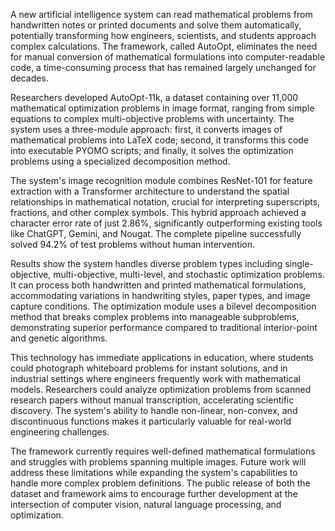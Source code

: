 A new artificial intelligence system can read mathematical problems from handwritten notes or printed documents and solve them automatically, potentially transforming how engineers, scientists, and students approach complex calculations. The framework, called AutoOpt, eliminates the need for manual conversion of mathematical formulations into computer-readable code, a time-consuming process that has remained largely unchanged for decades.

Researchers developed AutoOpt-11k, a dataset containing over 11,000 mathematical optimization problems in image format, ranging from simple equations to complex multi-objective problems with uncertainty. The system uses a three-module approach: first, it converts images of mathematical problems into LaTeX code; second, it transforms this code into executable PYOMO scripts; and finally, it solves the optimization problems using a specialized decomposition method.

The system's image recognition module combines ResNet-101 for feature extraction with a Transformer architecture to understand the spatial relationships in mathematical notation, crucial for interpreting superscripts, fractions, and other complex symbols. This hybrid approach achieved a character error rate of just 2.86%, significantly outperforming existing tools like ChatGPT, Gemini, and Nougat. The complete pipeline successfully solved 94.2% of test problems without human intervention.

Results show the system handles diverse problem types including single-objective, multi-objective, multi-level, and stochastic optimization problems. It can process both handwritten and printed mathematical formulations, accommodating variations in handwriting styles, paper types, and image capture conditions. The optimization module uses a bilevel decomposition method that breaks complex problems into manageable subproblems, demonstrating superior performance compared to traditional interior-point and genetic algorithms.

This technology has immediate applications in education, where students could photograph whiteboard problems for instant solutions, and in industrial settings where engineers frequently work with mathematical models. Researchers could analyze optimization problems from scanned research papers without manual transcription, accelerating scientific discovery. The system's ability to handle non-linear, non-convex, and discontinuous functions makes it particularly valuable for real-world engineering challenges.

The framework currently requires well-defined mathematical formulations and struggles with problems spanning multiple images. Future work will address these limitations while expanding the system's capabilities to handle more complex problem definitions. The public release of both the dataset and framework aims to encourage further development at the intersection of computer vision, natural language processing, and optimization.